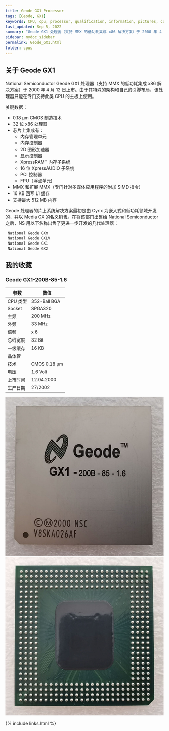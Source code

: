 ```yaml
---
title: Geode GX1 Processor
tags: [Geode, GX1]
keywords: CPU, cpu, processor, qualification, information, pictures, core, frequency, chip packaging, packaging, cpu info, x86, collection, amd, cyrix, harris, ibm, idt, iit, intel, motorola, nec, sgs, sgs-thomson, siemens, ST, signetics, mhs, ti, texas instruments, ulsi, umc, weitek, zilog, 808x, 8085, 8088, 8086, 80188, 80186, 80286, 286, 80386, 386, i386, Am386, 386sx, 386dx, 486, i486, 586, 486sx, 486dx, overdrive, 487, pentium, 586, 5x86, 386dlc, 386slc, 486dx2, mmx, ppro, pentium-pro, pro, athlon, duron, z80, dirk oppelt, dirk, oppelt, engineering, sample, samples
last_updated: Sep 5, 2022
summary: "Geode GX1 处理器（支持 MMX 的低功耗集成 x86 解决方案）于 2000 年 4 月 12 日上市。"
sidebar: mydoc_sidebar
permalink: Geode_GX1.html
folder: cpus
---
```


## 关于 Geode GX1

National Semiconductor Geode GX1 处理器（支持 MMX 的低功耗集成 x86 解决方案）于 2000 年 4 月 12 日上市。由于其特殊的架构和自己的引脚布局，该处理器只能在专门支持此类 CPU 的主板上使用。

关键数据：
 - 0.18 µm CMOS 制造技术
 - 32 位 x86 处理器
 - 芯片上集成有：
   - 内存管理单元
   - 内存控制器
   - 2D 图形加速器
   - 显示控制器
   - XpressRAM™ 内存子系统
   - 16 位 XpressAUDIO 子系统
   - PCI 控制器
   - FPU（浮点单元)
 - MMX 和扩展 MMX（专门针对多媒体应用程序的附加 SIMD 指令）
 - 16 KB 回写 L1 缓存
 - 支持最大 512 MB 内存

 Geode 处理器的片上系统解决方案最初是由 Cyrix 为嵌入式和低功耗领域开发的，并以 Media GX 的名义销售。在将该部门出售给 National Semiconductor 之后，NS 用以下名称出售了更进一步开发的几代处理器：
 ```
  National Geode GXm
  National Geode GXLV
  National Geode GX1
  National Geode GX2
 ```

## 我的收藏

### Geode GX1-200B-85-1.6

| 参数 | 数值 |
| ------ | ------ |
| CPU 类型 | 352-Ball BGA |
| Socket | SPGA320 |
| 主频 | 200 MHz |
| 外频 | 33 MHz |
| 倍频 | x 6 |
| 总线宽度 | 32 Bit |
| 一级缓存 | 16 KB  |
| 晶体管 |  |
| 技术 | CMOS 0.18 µm |
| 电压 | 1.6 Volt |
| 上市时间 | 12.04.2000 |
| 生产日期 | 27/2002 |

![Geode GX1-200B 正面](/images/cpus/Geode/Geode_GX1-200B_1.jpg)
![Geode GX1-200B 反面](/images/cpus/Geode/Geode_GX1-200B_2.jpg)

{% include links.html %}

